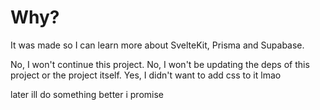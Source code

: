 # Why?

It was made so I can learn more about SvelteKit, Prisma and Supabase.

No, I won't continue this project. No, I won't be updating the deps of this project or the project itself. Yes, I didn't want to add css to it lmao

later ill do something better i promise
